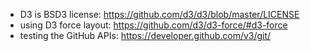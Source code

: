 - D3 is BSD3 license: https://github.com/d3/d3/blob/master/LICENSE
- using D3 force layout: https://github.com/d3/d3-force/#d3-force
- testing the GitHub APIs: https://developer.github.com/v3/git/
